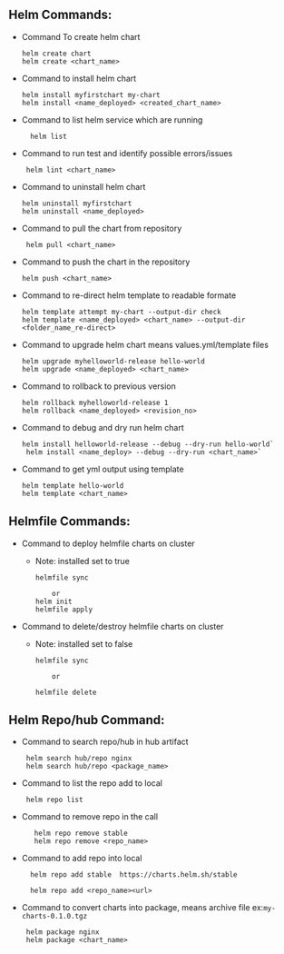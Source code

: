 ## Helm Commands:

* Command To create helm chart
   
      helm create chart
      helm create <chart_name>

* Command to install helm chart

      helm install myfirstchart my-chart
      helm install <name_deployed> <created_chart_name>

* Command to list helm service which are running

        helm list 

* Command to run test and identify possible errors/issues
    
       helm lint <chart_name>

* Command to uninstall helm chart

      helm uninstall myfirstchart
      helm uninstall <name_deployed>

* Command to pull the chart from repository

       helm pull <chart_name>

* Command to push the chart in the repository

      helm push <chart_name>

* Command to re-direct helm template to readable formate

      helm template attempt my-chart --output-dir check
      helm template <name_deployed> <chart_name> --output-dir <folder_name_re-direct>

* Command to upgrade helm chart means values.yml/template files

      helm upgrade myhelloworld-release hello-world
      helm upgrade <name_deployed> <chart_name>

* Command to rollback to previous version

      helm rollback myhelloworld-release 1
      helm rollback <name_deployed> <revision_no>

* Command to debug and dry run helm chart 

      helm install helloworld-release --debug --dry-run hello-world`
       helm install <name_deploy> --debug --dry-run <chart_name>`

* Command to get yml output using template

      helm template hello-world
      helm template <chart_name>

## Helmfile Commands:

* Command to deploy helmfile charts on cluster
   * Note: installed set to true

         helmfile sync

             or
         helm init
         helmfile apply    

* Command to  delete/destroy helmfile charts on cluster
  * Note: installed set to false

        helmfile sync 
            
            or
        
        helmfile delete

## Helm Repo/hub Command:

* Command to search repo/hub in hub artifact

       helm search hub/repo nginx
       helm search hub/repo <package_name>

* Command to list the repo add to local

       helm repo list

* Command to remove repo in the call

         helm repo remove stable
         helm repo remove <repo_name>

* Command to add repo into local

        helm repo add stable  https://charts.helm.sh/stable
        
        helm repo add <repo_name><url>

* Command to convert charts into package, means archive file ex:`my-charts-0.1.0.tgz`

       helm package nginx
       helm package <chart_name>


              
       